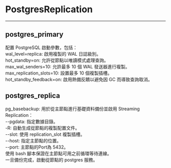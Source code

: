 # PostgresReplication
-----

## postgres_primary
配置 PostgreSQL 啟動參數，包括：  
wal_level=replica: 啟用複製的 WAL 日誌級別。  
hot_standby=on: 允許從節點以唯讀模式處理查詢。  
max_wal_senders=10: 允許最多 10 個 WAL 發送器進行複製。  
max_replication_slots=10: 設置最多 10 個複製插槽。  
hot_standby_feedback=on: 啟用熱備反饋以避免因 GC 而導致查詢取消。  

## postgres_replica  
pg_basebackup: 用於從主節點進行基礎資料備份並啟用 Streaming Replication：  
--pgdata: 指定數據目錄。  
-R: 自動生成從節點的複製配置文件。  
--slot: 使用 replication_slot 複製插槽。  
--host: 指定主節點的位置。  
--port: 主節點的Port為 5432。  
使用 bash 腳本保證在主節點可用之前循環等待連線。  
一旦備份完成，啟動從節點的 postgres 服務。  
